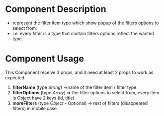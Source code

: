 # Component Description

- represent the filter item type which show popup of the filters options to select from.
- i.e: every filter is a type that contain filters options reflect the wanted type.

# Component Usage

This Component receive 3 props, and it need at least 2 props to work as expected
1. **filterName** (type *String*) =>name of the filter item / filter type.
2. **filterOptions** (type *Array*) => the filter options to select from, every item is Object have 2 keys (id, title). 
3. **moreFilters** (type *Object* - Optional) => rest of filters (disappeared filters) in mobile case.
